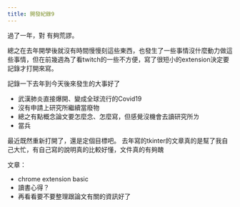 ```yaml
---
title: 開發紀錄9
---
```


過了一年，對 有夠荒謬。

總之在去年開學後就沒有時間慢慢刻這些東西，也發生了一些事情沒什麼動力做這些事情，但在前幾週為了看twitch的一些不方便，寫了很短小的extension決定要記錄才打開來寫。

記錄一下去年到今天後來發生的大事好了
- 武漢肺炎直接爆開、變成全球流行的Covid19
- 沒有申請上研究所繼續當廢物
- 總之有點概念論文要怎麼念、怎麼寫，但感覺沒機會去讀研究所ㄌ
- 當兵

最近既然重新打開了，還是定個目標吧。
去年寫的tkinter的文章真的是幫了我自己大忙，有自己寫的說明真的比較好懂，文件真的有夠醜

文章：
- chrome extension basic
- 讀書心得？
- 再看看要不要整理跟論文有關的資訊好了